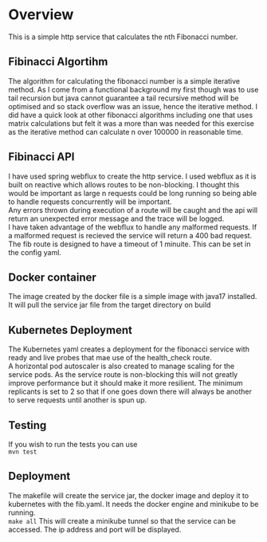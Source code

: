 # Overview

This is a simple http service that calculates the nth Fibonacci number.

## Fibinacci Algortihm

The algorithm for calculating the fibonacci number is a simple iterative method.
As I come from a functional background my first though was to use tail recursion but java cannot guarantee a tail recursive
method will be optimised and so stack overflow was an issue, hence the iterative method.
I did have a quick look at other fibonacci algorithms including one that uses matrix calculations but felt it was a more 
than was needed for this exercise as the iterative method can calculate n over 100000 in reasonable time.

## Fibinacci API

I have used spring webflux to create the http service. I used webflux as it is built on reactive which allows routes to 
be non-blocking. I thought this would be important as large n requests could be long running so being able to handle requests 
concurrently will be important.<br>
Any errors thrown during execution of a route will be caught and the api will return an unexpected error message and the
trace will be logged.<br>
I have taken advantage of the webflux to handle any malformed requests. If a malformed request is recieved the service will
return a 400 bad request.<br>
The fib route is designed to have a timeout of 1 minuite. This can be set in the config yaml.<br>

## Docker container

The image created by the docker file is a simple image with java17 installed. It will pull the service jar file from the
target directory on build

## Kubernetes Deployment

The Kubernetes yaml creates a deployment for the fibonacci service with ready and live probes that mae use of the health_check
route.<br>
A horizontal pod autoscaler is also created to manage scaling for the service pods. As the service route is non-blocking
this will not greatly improve performance but it should make it more resilient. The minimum replicants is set to 2 so that
if one goes down there will always be another to serve requests until another is spun up.

## Testing

If you wish to run the tests you can use<br>
```mvn test```

## Deployment

The makefile will create the service jar, the docker image and deploy it to kubernetes with the fib.yaml. It needs the docker
engine and minikube to be running.<br>
```make all```
This will create a minikube tunnel so that the service can be accessed. The ip address and port will be displayed.
